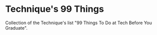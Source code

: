 Technique's 99 Things
=====================

Collection of the Technique's list "99 Things To Do at Tech Before You Graduate".
